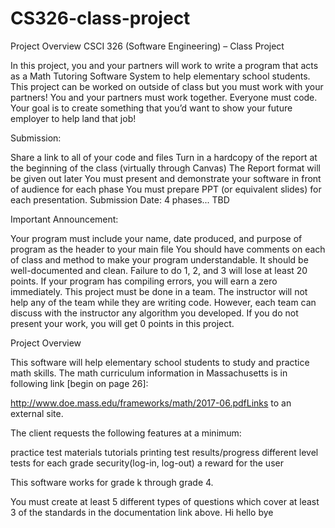 # CS326-class-project

Project Overview
CSCI 326 (Software Engineering) – Class Project



In this project, you and your partners will work to write a program that acts as a Math Tutoring Software System to help elementary school students. This project can be worked on outside of class but you must work with your partners! You and your partners must work together.  Everyone must code. Your goal is to create something that you’d want to show your future employer to help land that job!



Submission:

Share a link to all of your code and files
Turn in a hardcopy of the report at the beginning of the class (virtually through Canvas)
The Report format will be given out later
You must present and demonstrate your software in front of audience for each phase
You must prepare PPT (or equivalent slides) for each presentation.
Submission Date:  4 phases... TBD



Important Announcement:

Your program must include your name, date produced, and purpose of program as the header to your main file
You should have comments on each of class and method to make your program understandable. It should be well-documented and clean.
Failure to do 1, 2, and 3 will lose at least 20 points.
If your program has compiling errors, you will earn a zero immediately.
This project must be done in a team.
The instructor will not help any of the team while they are writing code. However, each team can discuss with the instructor any algorithm you developed.
If you do not present your work, you will get 0 points in this project.




Project Overview

This software will help elementary school students to study and practice math skills.  The math curriculum information in Massachusetts is in following link [begin on page 26]:

http://www.doe.mass.edu/frameworks/math/2017-06.pdfLinks to an external site.

The client requests the following features at a minimum:

practice test materials
tutorials
printing test results/progress
different level tests for each grade
security(log-in, log-out)
a reward for the user

This software works for grade k through grade 4.

You must create at least 5 different types of questions which cover at least 3 of the standards in the documentation link above.
Hi hello bye